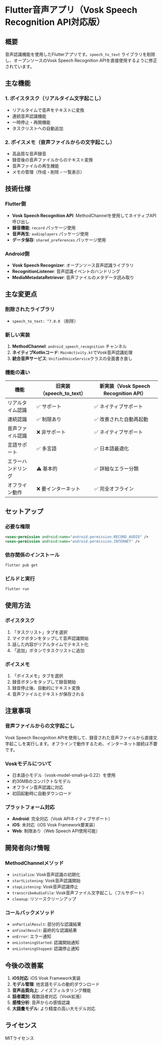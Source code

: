 # Flutter音声アプリ（Vosk Speech Recognition API対応版）

## 概要
音声認識機能を使用したFlutterアプリです。`speech_to_text` ライブラリを削除し、オープンソースのVosk Speech Recognition APIを直接使用するように修正されています。

## 主な機能

### 1. ボイスタスク（リアルタイム文字起こし）
- リアルタイムで音声をテキストに変換
- 連続音声認識機能
- 一時停止・再開機能
- タスクリストへの自動追加

### 2. ボイスメモ（音声ファイルからの文字起こし）
- 高品質な音声録音
- 録音後の音声ファイルからのテキスト変換
- 音声ファイルの再生機能
- メモの管理（作成・削除・一覧表示）

## 技術仕様

### Flutter側
- **Vosk Speech Recognition API**: MethodChannelを使用してネイティブAPI呼び出し
- **録音機能**: `record` パッケージ使用
- **音声再生**: `audioplayers` パッケージ使用
- **データ保存**: `shared_preferences` パッケージ使用

### Android側
- **Vosk Speech Recognizer**: オープンソース音声認識ライブラリ
- **RecognitionListener**: 音声認識イベントのハンドリング
- **MediaMetadataRetriever**: 音声ファイルのメタデータ読み取り

## 主な変更点

### 削除されたライブラリ
- `speech_to_text: ^7.0.0` （削除）

### 新しい実装
1. **MethodChannel**: `android_speech_recognition` チャンネル
2. **ネイティブKotlinコード**: `MainActivity.kt`でVosk音声認識処理
3. **統合音声サービス**: `UnifiedVoiceService`クラスの全面書き直し

### 機能の違い
| 機能 | 旧実装（speech_to_text） | 新実装（Vosk Speech Recognition API） |
|------|-------------------------|------------------------------------------|
| リアルタイム認識 | ✅ サポート | ✅ ネイティブサポート |
| 連続認識 | ✅ 制限あり | ✅ 改善された自動再起動 |
| 音声ファイル認識 | ❌ 非サポート | ✅ ネイティブサポート |
| 言語サポート | ✅ 多言語 | ✅ 日本語最適化 |
| エラーハンドリング | ⚠️ 基本的 | ✅ 詳細なエラー分類 |
| オフライン動作 | ❌ 要インターネット | ✅ 完全オフライン |

## セットアップ

### 必要な権限
```xml
<uses-permission android:name="android.permission.RECORD_AUDIO" />
<uses-permission android:name="android.permission.INTERNET" />
```

### 依存関係のインストール
```bash
flutter pub get
```

### ビルドと実行
```bash
flutter run
```

## 使用方法

### ボイスタスク
1. 「タスクリスト」タブを選択
2. マイクボタンをタップして音声認識開始
3. 話した内容がリアルタイムでテキスト化
4. 「追加」ボタンでタスクリストに追加

### ボイスメモ
1. 「ボイスメモ」タブを選択
2. 録音ボタンをタップして録音開始
3. 録音停止後、自動的にテキスト変換
4. 音声ファイルとテキストが保存される

## 注意事項

### 音声ファイルからの文字起こし
Vosk Speech Recognition APIを使用して、録音された音声ファイルから直接文字起こしを実行します。オフラインで動作するため、インターネット接続は不要です。

### Voskモデルについて
- 日本語小モデル（vosk-model-small-ja-0.22）を使用
- 約30MBのコンパクトなモデル
- オフライン音声認識に対応
- 初回起動時に自動ダウンロード

### プラットフォーム対応
- **Android**: 完全対応（Vosk APIネイティブサポート）
- **iOS**: 未対応（iOS Vosk Framework要実装）
- **Web**: 制限あり（Web Speech API使用可能）

## 開発者向け情報

### MethodChannelメソッド
- `initialize`: Vosk音声認識の初期化
- `startListening`: Vosk音声認識開始
- `stopListening`: Vosk音声認識停止
- `transcribeAudioFile`: Vosk音声ファイル文字起こし（フルサポート）
- `cleanup`: リソースクリーンアップ

### コールバックメソッド
- `onPartialResult`: 部分的な認識結果
- `onFinalResult`: 最終的な認識結果
- `onError`: エラー通知
- `onListeningStarted`: 認識開始通知
- `onListeningStopped`: 認識停止通知

## 今後の改善案

1. **iOS対応**: iOS Vosk Framework実装
2. **モデル管理**: 他言語モデルの動的ダウンロード
3. **音声品質向上**: ノイズフィルタリング機能
4. **話者識別**: 複数話者対応（Vosk拡張）
5. **感情分析**: 音声からの感情認識
6. **大語彙モデル**: より精度の高い大モデル対応

## ライセンス
MITライセンス
